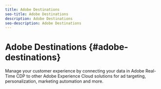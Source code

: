 ```yaml
---
title: Adobe Destinations
seo-title: Adobe Destinations
description: Adobe Destinations
seo-description: Adobe Destinations
---
```


# Adobe Destinations {#adobe-destinations}

Manage your customer experience by connecting your data in Adobe Real-Time CDP to other Adobe Experience Cloud solutions for ad targeting, personalization, marketing automation and more.